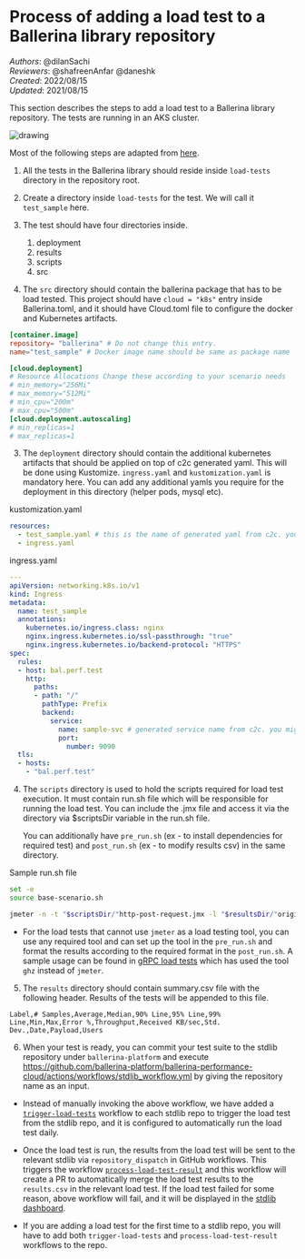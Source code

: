 # Process of adding a load test to a Ballerina library repository

_Authors_: @dilanSachi  
_Reviewers_: @shafreenAnfar @daneshk  
_Created_: 2022/08/15  
_Updated_: 2021/08/15

This section describes the steps to add a load test to a Ballerina library repository. The tests are running in an AKS cluster.

<img src="_resources/load-test-setup.png" alt="drawing"/>

Most of the following steps are adapted from [here](https://github.com/ballerina-platform/ballerina-performance-cloud/blob/main/README.md).

1. All the tests in the Ballerina library should reside inside `load-tests` directory in the repository root.

2. Create a directory inside `load-tests` for the test. We will call it `test_sample` here.

3. The test should have four directories inside.
    1. deployment
    2. results
    3. scripts
    4. src

4. The `src` directory should contain the ballerina package that has to be load tested.
   This project should have `cloud = "k8s"` entry inside Ballerina.toml, and it should have Cloud.toml file to
   configure the docker and  Kubernetes artifacts.

```toml
[container.image]
repository= "ballerina" # Do not change this entry.
name="test_sample" # Docker image name should be same as package name

[cloud.deployment] 
# Resource Allocations Change these according to your scenario needs
# min_memory="256Mi" 
# max_memory="512Mi"
# min_cpu="200m"
# max_cpu="500m"
[cloud.deployment.autoscaling]
# min_replicas=1
# max_replicas=1
```
3. The `deployment` directory should contain the additional kubernetes artifacts that should be applied on top of
   c2c generated yaml. This will be done using Kustomize. `ingress.yaml` and `kustomization.yaml` is mandatory here.
   You can add any additional yamls you require for the deployment in this directory (helper pods, mysql etc).

kustomization.yaml
```yaml
resources:
  - test_sample.yaml # this is the name of generated yaml from c2c. you can execute bal build on the src dir to find the exact name
  - ingress.yaml
```
ingress.yaml
```yaml
---
apiVersion: networking.k8s.io/v1
kind: Ingress
metadata:
  name: test_sample
  annotations:
    kubernetes.io/ingress.class: nginx
    nginx.ingress.kubernetes.io/ssl-passthrough: "true"
    nginx.ingress.kubernetes.io/backend-protocol: "HTTPS"
spec:
  rules:
  - host: bal.perf.test
    http:
      paths:
      - path: "/"
        pathType: Prefix
        backend:
          service:
            name: sample-svc # generated service name from c2c. you might need to verify this by manually reading the generated yaml.
            port:
              number: 9090
  tls:
  - hosts:
    - "bal.perf.test"

```
4. The `scripts` directory is used to hold the scripts required for load test execution. It must contain run.sh file
   which will be responsible for running the load test. You can include the .jmx file and access it via the
   directory via $scriptsDir variable in the run.sh file.

   You can additionally have `pre_run.sh` (ex - to install dependencies for required test) and `post_run.sh` (ex -
   to modify results csv) in the same directory.

Sample run.sh file
```bash
set -e
source base-scenario.sh

jmeter -n -t "$scriptsDir/"http-post-request.jmx -l "$resultsDir/"original.jtl -Jusers=50 -Jduration=1200 -Jhost=bal.perf.test -Jport=443 -Jprotocol=https -Jpath=passthrough $payload_flags
```

* For the load tests that cannot use `jmeter` as a load testing tool, you can use any required tool and can set up the tool in the `pre_run.sh` and 
format the results according to the required format in the `post_run.sh`. A sample usage can be found in [gRPC load tests](https://github.com/ballerina-platform/module-ballerina-grpc/tree/master/load-tests/route_guide_bidirectional_streaming/scripts) which has used the tool `ghz` instead of `jmeter`.

5. The `results` directory should contain summary.csv file with the following header. Results of the tests will be
   appended to this file.
```csv
Label,# Samples,Average,Median,90% Line,95% Line,99% Line,Min,Max,Error %,Throughput,Received KB/sec,Std. Dev.,Date,Payload,Users
```

6. When your test is ready, you can commit your test suite to the stdlib repository under `ballerina-platform` and execute
   https://github.com/ballerina-platform/ballerina-performance-cloud/actions/workflows/stdlib_workflow.yml by giving
   the repository name as an input.

* Instead of manually invoking the above workflow, we have added a [`trigger-load-tests`](https://github.com/ballerina-platform/module-ballerina-grpc/blob/master/.github/workflows/trigger-load-tests.yml) workflow 
to each stdlib repo to trigger the load test from the stdlib repo, and it is configured to automatically run the load test daily.

* Once the load test is run, the results from the load test will be sent to the relevant stdlib via `repository_dispatch` in GitHub workflows.
This triggers the workflow [`process-load-test-result`](https://github.com/ballerina-platform/module-ballerina-grpc/blob/master/.github/workflows/process-load-test-result.yml) and this workflow will create a PR to automatically merge the load test results to the `results.csv` in the relevant load test.
If the load test failed for some reason, above workflow will fail, and it will be displayed in the [stdlib dashboard](https://github.com/ballerina-platform/ballerina-standard-library).

* If you are adding a load test for the first time to a stdlib repo, you will have to add both `trigger-load-tests` and `process-load-test-result` workflows to the repo.
